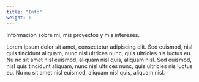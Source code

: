 ```yaml
---
title: "Info"
weight: 1
---
```


Información sobre mí, mis proyectos y mis intereses.

Lorem ipsum dolor sit amet, consectetur adipiscing elit. Sed euismod, nisl quis tincidunt aliquam, nunc nisl ultrices nunc, quis ultricies nis luctus eu. Nu nc sit amet nisl euismod, aliquam nisl quis, aliquam nisl. Sed euismod, nisl quis tincidunt aliquam, nunc nisl ultrices nunc, quis ultricies nis luctus eu. Nu nc sit amet nisl euismod, aliquam nisl quis, aliquam nisl.
